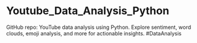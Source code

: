 # Youtube_Data_Analysis_Python
GitHub repo: YouTube data analysis using Python. Explore sentiment, word clouds, emoji analysis, and more for actionable insights. #DataAnalysis
